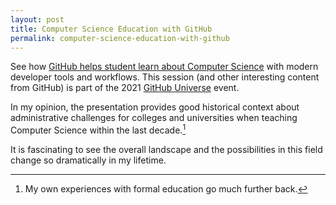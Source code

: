 ```yaml
---
layout: post
title: Computer Science Education with GitHub
permalink: computer-science-education-with-github
---
```


See how [GitHub helps student learn about Computer Science](https://githubuniverse.com/content-library/pushing-the-envelope-in-cs50/) with modern developer tools and workflows. This session (and other interesting content from GitHub) is part of the 2021 [GitHub Universe](https://githubuniverse.com) event.

In my opinion, the presentation provides good historical context about administrative challenges for colleges and universities when teaching Computer Science within the last decade.[^fn-college]

It is fascinating to see the overall landscape and the possibilities in this field change so dramatically in my lifetime. 

[^fn-college]: My own experiences with formal education go much further back.
